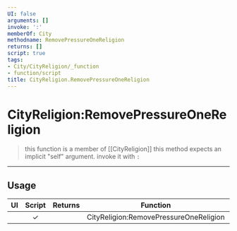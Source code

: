 ```yaml
---
UI: false
arguments: []
invoke: ':'
memberOf: City
methodname: RemovePressureOneReligion
returns: []
script: true
tags:
- City/CityReligion/_function
- function/script
title: CityReligion.RemovePressureOneReligion
---
```

# CityReligion:RemovePressureOneReligion
> this function is a member of [[CityReligion]]
> this method expects an implicit "self" argument. invoke it with `:`
-----
## Usage
|  UI | Script | Returns | Function | Arguments |
|:---:|:------:|-------:|:--------:|:---------|
| |✓||CityReligion:RemovePressureOneReligion||
